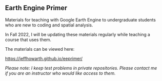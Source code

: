 ## Earth Engine Primer  

Materials for teaching with Google Earth Engine to undergraduate students who are new to coding and spatial analysis.  

In Fall 2022, I will be updating these materials regularly while teaching a course that uses them.

The materials can be viewed here:  

https://jeffhowarth.github.io/eeprimer/  

_Please note: I keep test problems in private repositories. Please contact me if you are an instructor who would like access to them._  
